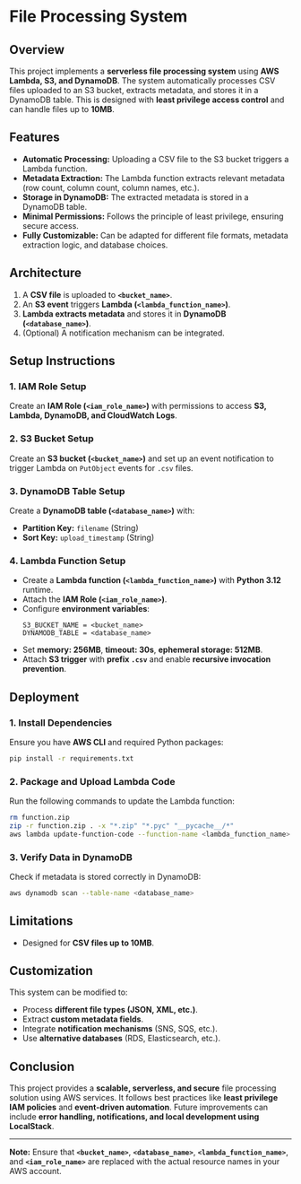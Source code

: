 # File Processing System

## Overview
This project implements a **serverless file processing system** using **AWS Lambda, S3, and DynamoDB**. The system automatically processes CSV files uploaded to an S3 bucket, extracts metadata, and stores it in a DynamoDB table. This is designed with **least privilege access control** and can handle files up to **10MB**.

## Features
- **Automatic Processing:** Uploading a CSV file to the S3 bucket triggers a Lambda function.
- **Metadata Extraction:** The Lambda function extracts relevant metadata (row count, column count, column names, etc.).
- **Storage in DynamoDB:** The extracted metadata is stored in a DynamoDB table.
- **Minimal Permissions:** Follows the principle of least privilege, ensuring secure access.
- **Fully Customizable:** Can be adapted for different file formats, metadata extraction logic, and database choices.

## Architecture
1. A **CSV file** is uploaded to **`<bucket_name>`**.
2. An **S3 event** triggers **Lambda (`<lambda_function_name>`)**.
3. **Lambda extracts metadata** and stores it in **DynamoDB (`<database_name>`)**.
4. (Optional) A notification mechanism can be integrated.

## Setup Instructions
### 1. IAM Role Setup
Create an **IAM Role (`<iam_role_name>`)** with permissions to access **S3, Lambda, DynamoDB, and CloudWatch Logs**.

### 2. S3 Bucket Setup
Create an **S3 bucket (`<bucket_name>`)** and set up an event notification to trigger Lambda on `PutObject` events for `.csv` files.

### 3. DynamoDB Table Setup
Create a **DynamoDB table (`<database_name>`)** with:
- **Partition Key:** `filename` (String)
- **Sort Key:** `upload_timestamp` (String)

### 4. Lambda Function Setup
- Create a **Lambda function (`<lambda_function_name>`)** with **Python 3.12** runtime.
- Attach the **IAM Role (`<iam_role_name>`)**.
- Configure **environment variables**:
  ```plaintext
  S3_BUCKET_NAME = <bucket_name>
  DYNAMODB_TABLE = <database_name>
  ```
- Set **memory: 256MB**, **timeout: 30s**, **ephemeral storage: 512MB**.
- Attach **S3 trigger** with **prefix `.csv`** and enable **recursive invocation prevention**.

## Deployment
### 1. Install Dependencies
Ensure you have **AWS CLI** and required Python packages:
```bash
pip install -r requirements.txt
```

### 2. Package and Upload Lambda Code
Run the following commands to update the Lambda function:
```bash
rm function.zip
zip -r function.zip . -x "*.zip" "*.pyc" "__pycache__/*"
aws lambda update-function-code --function-name <lambda_function_name> --zip-file fileb://function.zip --region us-east-1
```

### 3. Verify Data in DynamoDB
Check if metadata is stored correctly in DynamoDB:
```bash
aws dynamodb scan --table-name <database_name>
```

## Limitations
- Designed for **CSV files up to 10MB**.

## Customization
This system can be modified to:
- Process **different file types (JSON, XML, etc.)**.
- Extract **custom metadata fields**.
- Integrate **notification mechanisms** (SNS, SQS, etc.).
- Use **alternative databases** (RDS, Elasticsearch, etc.).

## Conclusion
This project provides a **scalable, serverless, and secure** file processing solution using AWS services. It follows best practices like **least privilege IAM policies** and **event-driven automation**. Future improvements can include **error handling, notifications, and local development using LocalStack**.

---
**Note:** Ensure that **`<bucket_name>`**, **`<database_name>`**, **`<lambda_function_name>`**, and **`<iam_role_name>`** are replaced with the actual resource names in your AWS account.

